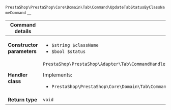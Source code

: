 `PrestaShop\PrestaShop\Core\Domain\Tab\Command\UpdateTabStatusByClassNameCommand`
__

| Command details            |    |
| -------------------------- | -- |
| **Constructor parameters** | <ul> <li>`$string $className`</li>  <li>`$bool $status`</li> </ul> |
| **Handler class**          | `PrestaShop\PrestaShop\Adapter\Tab\CommandHandler\UpdateTabStatusByClassNameHandler`  <p> Implements: </p> <ul>  <li>`PrestaShop\PrestaShop\Core\Domain\Tab\CommandHandler\UpdateTabStatusByClassNameHandlerInterface`</li>  |
| **Return type** |  `void`  |
